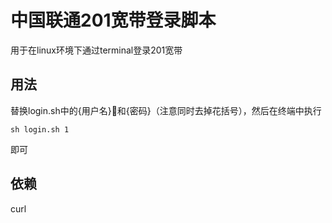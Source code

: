 # 中国联通201宽带登录脚本
用于在linux环境下通过terminal登录201宽带

## 用法

替换login.sh中的{用户名}和{密码}（注意同时去掉花括号），然后在终端中执行

```shell
sh login.sh 1
```

即可

## 依赖
curl